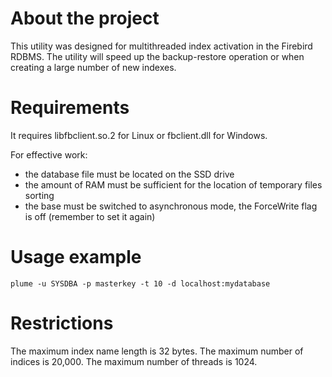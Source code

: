 # About the project
This utility was designed for multithreaded index activation in the Firebird RDBMS. 
The utility will speed up the backup-restore operation or when creating a large number of new indexes.

# Requirements
It requires libfbclient.so.2 for Linux or fbclient.dll for Windows.

For effective work:

* the database file must be located on the SSD drive
* the amount of RAM must be sufficient for the location of temporary files sorting
* the base must be switched to asynchronous mode, the ForceWrite flag is off (remember to set it again)

# Usage example
    plume -u SYSDBA -p masterkey -t 10 -d localhost:mydatabase

# Restrictions
The maximum index name length is 32 bytes. 
The maximum number of indices is 20,000. 
The maximum number of threads is 1024.

